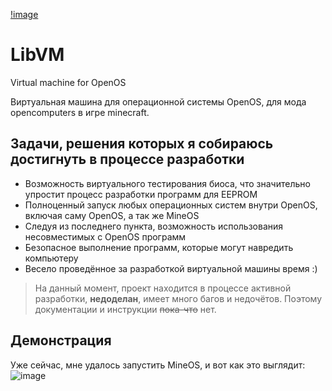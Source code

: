 [!image](https://github.com/Smok1e/oc-openos-libvm/blob/main/logo.png?raw=true)

# LibVM
Virtual machine for OpenOS

Виртуальная машина для операционной системы OpenOS, для мода opencomputers в игре minecraft.

## Задачи, решения которых я собираюсь достигнуть в процессе разработки
* Возможность виртуального тестирования биоса, что значительно упростит процесс разработки программ для EEPROM
* Полноценный запуск любых операционных систем внутри OpenOS, включая саму OpenOS, а так же MineOS
* Следуя из последнего пункта, возможность использования несовместимых с OpenOS программ
* Безопасное выполнение программ, которые могут навредить компьютеру
* Весело проведённое за разработкой виртуальной машины время :)

> На данный момент, проект находится в процессе активной разработки, **недоделан**, имеет много багов и недочётов. Поэтому документации и инструкции ~~пока-что~~ нет.

## Демонстрация
Уже сейчас, мне удалось запустить MineOS, и вот как это выглядит:
![image](https://user-images.githubusercontent.com/33802666/190020661-519f5d3f-d4b6-4e6c-9e30-6c3513b8ddcb.png)
